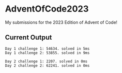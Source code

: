 # AdventOfCode2023
My submissions for the 2023 Edition of Advent of Code!

## Current Output
```
Day 1 challenge 1: 54634. solved in 5ms
Day 1 challenge 2: 53855. solved in 9ms

Day 2 challenge 1: 2207. solved in 0ms
Day 2 challenge 2: 62241. solved in 0ms
```
